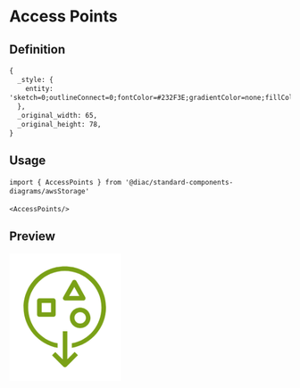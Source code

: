 # Access Points

## Definition

```
{
  _style: { 
    entity: 'sketch=0;outlineConnect=0;fontColor=#232F3E;gradientColor=none;fillColor=#7AA116;strokeColor=none;dashed=0;verticalLabelPosition=bottom;verticalAlign=top;align=center;html=1;fontSize=12;fontStyle=0;aspect=fixed;pointerEvents=1;shape=mxgraph.aws4.general_access_points;',
  },
  _original_width: 65,
  _original_height: 78,
}
```

## Usage

```
import { AccessPoints } from '@diac/standard-components-diagrams/awsStorage'

<AccessPoints/>
```

## Preview

<img src="./access-points.png" width="200"/>
